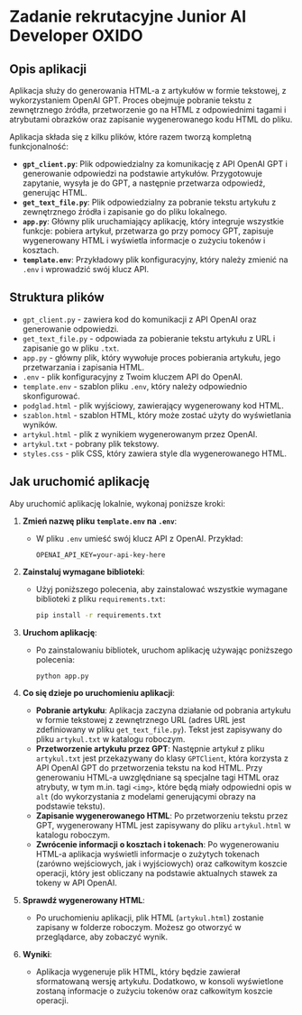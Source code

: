 # Zadanie rekrutacyjne Junior AI Developer OXIDO

## Opis aplikacji

Aplikacja służy do generowania HTML-a z artykułów w formie tekstowej, z wykorzystaniem OpenAI GPT. Proces obejmuje pobranie tekstu z zewnętrznego źródła, przetworzenie go na HTML z odpowiednimi tagami i atrybutami obrazków oraz zapisanie wygenerowanego kodu HTML do pliku.

Aplikacja składa się z kilku plików, które razem tworzą kompletną funkcjonalność:

- **`gpt_client.py`**: Plik odpowiedzialny za komunikację z API OpenAI GPT i generowanie odpowiedzi na podstawie artykułów. Przygotowuje zapytanie, wysyła je do GPT, a następnie przetwarza odpowiedź, generując HTML.
- **`get_text_file.py`**: Plik odpowiedzialny za pobranie tekstu artykułu z zewnętrznego źródła i zapisanie go do pliku lokalnego.
- **`app.py`**: Główny plik uruchamiający aplikację, który integruje wszystkie funkcje: pobiera artykuł, przetwarza go przy pomocy GPT, zapisuje wygenerowany HTML i wyświetla informacje o zużyciu tokenów i kosztach.
- **`template.env`**: Przykładowy plik konfiguracyjny, który należy zmienić na `.env` i wprowadzić swój klucz API.

## Struktura plików

- `gpt_client.py` - zawiera kod do komunikacji z API OpenAI oraz generowanie odpowiedzi.
- `get_text_file.py` - odpowiada za pobieranie tekstu artykułu z URL i zapisanie go w pliku `.txt`.
- `app.py` - główny plik, który wywołuje proces pobierania artykułu, jego przetwarzania i zapisania HTML.
- `.env` - plik konfiguracyjny z Twoim kluczem API do OpenAI.
- `template.env` - szablon pliku `.env`, który należy odpowiednio skonfigurować.
- `podglad.html` - plik wyjściowy, zawierający wygenerowany kod HTML.
- `szablon.html` - szablon HTML, który może zostać użyty do wyświetlania wyników.
- `artykul.html` - plik z wynikiem wygenerowanym przez OpenAI.
- `artykul.txt` - pobrany plik tekstowy.
- `styles.css` - plik CSS, który zawiera style dla wygenerowanego HTML.

## Jak uruchomić aplikację

Aby uruchomić aplikację lokalnie, wykonaj poniższe kroki:

1. **Zmień nazwę pliku `template.env` na `.env`**:
   - W pliku `.env` umieść swój klucz API z OpenAI. Przykład:
     ```
     OPENAI_API_KEY=your-api-key-here
     ```

2. **Zainstaluj wymagane biblioteki**:
   - Użyj poniższego polecenia, aby zainstalować wszystkie wymagane biblioteki z pliku `requirements.txt`:
     ```bash
     pip install -r requirements.txt
     ```

3. **Uruchom aplikację**:
   - Po zainstalowaniu bibliotek, uruchom aplikację używając poniższego polecenia:
     ```bash
     python app.py
     ```

4. **Co się dzieje po uruchomieniu aplikacji**:
   - **Pobranie artykułu**: Aplikacja zaczyna działanie od pobrania artykułu w formie tekstowej z zewnętrznego URL (adres URL jest zdefiniowany w pliku `get_text_file.py`). Tekst jest zapisywany do pliku `artykul.txt` w katalogu roboczym.
   - **Przetworzenie artykułu przez GPT**: Następnie artykuł z pliku `artykul.txt` jest przekazywany do klasy `GPTClient`, która korzysta z API OpenAI GPT do przetworzenia tekstu na kod HTML. Przy generowaniu HTML-a uwzględniane są specjalne tagi HTML oraz atrybuty, w tym m.in. tagi `<img>`, które będą miały odpowiedni opis w `alt` (do wykorzystania z modelami generującymi obrazy na podstawie tekstu).
   - **Zapisanie wygenerowanego HTML**: Po przetworzeniu tekstu przez GPT, wygenerowany HTML jest zapisywany do pliku `artykul.html` w katalogu roboczym.
   - **Zwrócenie informacji o kosztach i tokenach**: Po wygenerowaniu HTML-a aplikacja wyświetli informacje o zużytych tokenach (zarówno wejściowych, jak i wyjściowych) oraz całkowitym koszcie operacji, który jest obliczany na podstawie aktualnych stawek za tokeny w API OpenAI.

5. **Sprawdź wygenerowany HTML**:
   - Po uruchomieniu aplikacji, plik HTML (`artykul.html`) zostanie zapisany w folderze roboczym. Możesz go otworzyć w przeglądarce, aby zobaczyć wynik.

6. **Wyniki**:
   - Aplikacja wygeneruje plik HTML, który będzie zawierał sformatowaną wersję artykułu. Dodatkowo, w konsoli wyświetlone zostaną informacje o zużyciu tokenów oraz całkowitym koszcie operacji.
